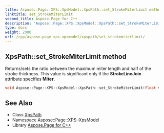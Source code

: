 ```yaml
---
title: Aspose::Page::XPS::XpsModel::XpsPath::set_StrokeMiterLimit method
linktitle: set_StrokeMiterLimit
second_title: Aspose.Page for C++
description: 'Aspose::Page::XPS::XpsModel::XpsPath::set_StrokeMiterLimit method. Returns/sets the ratio between the maximum miter length and half of the stroke thickness. This value is significant only if the StrokeLineJoin attribute specifies Miter in C++.'
type: docs
weight: 2000
url: /cpp/aspose.page.xps.xpsmodel/xpspath/set_strokemiterlimit/
---
```

## XpsPath::set_StrokeMiterLimit method


Returns/sets the ratio between the maximum miter length and half of the stroke thickness. This value is significant only if the **StrokeLineJoin** attribute specifies **Miter**.

```cpp
void Aspose::Page::XPS::XpsModel::XpsPath::set_StrokeMiterLimit(float value)
```

## See Also

* Class [XpsPath](../)
* Namespace [Aspose::Page::XPS::XpsModel](../../)
* Library [Aspose.Page for C++](../../../)
